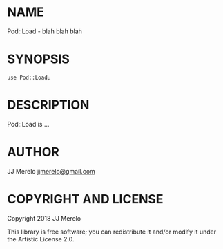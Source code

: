 NAME
====

Pod::Load - blah blah blah

SYNOPSIS
========

    use Pod::Load;

DESCRIPTION
===========

Pod::Load is ...

AUTHOR
======

JJ Merelo <jjmerelo@gmail.com>

COPYRIGHT AND LICENSE
=====================

Copyright 2018 JJ Merelo

This library is free software; you can redistribute it and/or modify it under the Artistic License 2.0.

